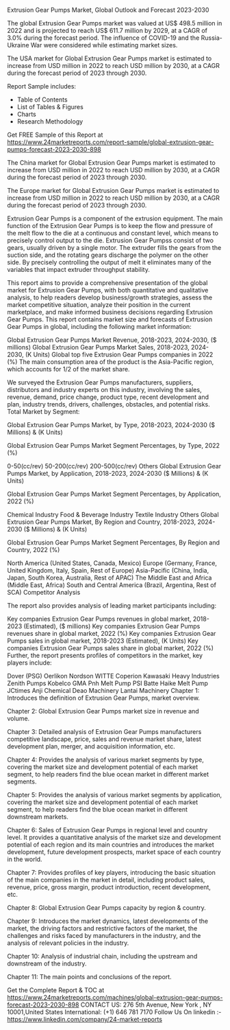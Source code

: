 Extrusion Gear Pumps Market, Global Outlook and Forecast 2023-2030

The global Extrusion Gear Pumps market was valued at US$ 498.5 million in 2022 and is projected to reach US$ 611.7 million by 2029, at a CAGR of 3.0% during the forecast period. The influence of COVID-19 and the Russia-Ukraine War were considered while estimating market sizes.

The USA market for Global Extrusion Gear Pumps market is estimated to increase from USD million in 2022 to reach USD million by 2030, at a CAGR during the forecast period of 2023 through 2030.

Report Sample includes:
- Table of Contents
- List of Tables & Figures
- Charts
- Research Methodology

Get FREE Sample of this Report at https://www.24marketreports.com/report-sample/global-extrusion-gear-pumps-forecast-2023-2030-898

The China market for Global Extrusion Gear Pumps market is estimated to increase from USD million in 2022 to reach USD million by 2030, at a CAGR during the forecast period of 2023 through 2030.

The Europe market for Global Extrusion Gear Pumps market is estimated to increase from USD million in 2022 to reach USD million by 2030, at a CAGR during the forecast period of 2023 through 2030.

Extrusion Gear Pumps is a component of the extrusion equipment. The main function of the Extrusion Gear Pumps is to keep the flow and pressure of the melt flow to the die at a continuous and constant level, which means to precisely control output to the die. Extrusion Gear Pumpss consist of two gears, usually driven by a single motor. The extruder fills the gears from the suction side, and the rotating gears discharge the polymer on the other side. By precisely controlling the output of melt it eliminates many of the variables that impact extruder throughput stability.

This report aims to provide a comprehensive presentation of the global market for Extrusion Gear Pumps, with both quantitative and qualitative analysis, to help readers develop business/growth strategies, assess the market competitive situation, analyze their position in the current marketplace, and make informed business decisions regarding Extrusion Gear Pumps. This report contains market size and forecasts of Extrusion Gear Pumps in global, including the following market information:

Global Extrusion Gear Pumps Market Revenue, 2018-2023, 2024-2030, ($ millions)
Global Extrusion Gear Pumps Market Sales, 2018-2023, 2024-2030, (K Units)
Global top five Extrusion Gear Pumps companies in 2022 (%)
The main consumption area of the product is the Asia-Pacific region, which accounts for 1/2 of the market share.

We surveyed the Extrusion Gear Pumps manufacturers, suppliers, distributors and industry experts on this industry, involving the sales, revenue, demand, price change, product type, recent development and plan, industry trends, drivers, challenges, obstacles, and potential risks. Total Market by Segment:

Global Extrusion Gear Pumps Market, by Type, 2018-2023, 2024-2030 ($ Millions) & (K Units)

Global Extrusion Gear Pumps Market Segment Percentages, by Type, 2022 (%)

0-50(cc/rev)
50-200(cc/rev)
200-500(cc/rev)
Others
Global Extrusion Gear Pumps Market, by Application, 2018-2023, 2024-2030 ($ Millions) & (K Units)

Global Extrusion Gear Pumps Market Segment Percentages, by Application, 2022 (%)

Chemical Industry
Food & Beverage Industry
Textile Industry
Others
Global Extrusion Gear Pumps Market, By Region and Country, 2018-2023, 2024-2030 ($ Millions) & (K Units)

Global Extrusion Gear Pumps Market Segment Percentages, By Region and Country, 2022 (%)

North America (United States, Canada, Mexico)
Europe (Germany, France, United Kingdom, Italy, Spain, Rest of Europe)
Asia-Pacific (China, India, Japan, South Korea, Australia, Rest of APAC)
The Middle East and Africa (Middle East, Africa)
South and Central America (Brazil, Argentina, Rest of SCA)
Competitor Analysis

The report also provides analysis of leading market participants including:

Key companies Extrusion Gear Pumps revenues in global market, 2018-2023 (Estimated), ($ millions)
Key companies Extrusion Gear Pumps revenues share in global market, 2022 (%)
Key companies Extrusion Gear Pumps sales in global market, 2018-2023 (Estimated), (K Units)
Key companies Extrusion Gear Pumps sales share in global market, 2022 (%)
Further, the report presents profiles of competitors in the market, key players include:

Dover (PSG)
Oerlikon
Nordson
WITTE
Coperion
Kawasaki Heavy Industries
Zenith Pumps
Kobelco
GMA
Pnh Melt Pump
PSI
Batte
Haike Melt Pump
JCtimes
Anji Chemical
Deao Machinery
Lantai Machinery
Chapter 1: Introduces the definition of Extrusion Gear Pumps, market overview.

Chapter 2: Global Extrusion Gear Pumps market size in revenue and volume.

Chapter 3: Detailed analysis of Extrusion Gear Pumps manufacturers competitive landscape, price, sales and revenue market share, latest development plan, merger, and acquisition information, etc.

Chapter 4: Provides the analysis of various market segments by type, covering the market size and development potential of each market segment, to help readers find the blue ocean market in different market segments.

Chapter 5: Provides the analysis of various market segments by application, covering the market size and development potential of each market segment, to help readers find the blue ocean market in different downstream markets.

Chapter 6: Sales of Extrusion Gear Pumps in regional level and country level. It provides a quantitative analysis of the market size and development potential of each region and its main countries and introduces the market development, future development prospects, market space of each country in the world.

Chapter 7: Provides profiles of key players, introducing the basic situation of the main companies in the market in detail, including product sales, revenue, price, gross margin, product introduction, recent development, etc.

Chapter 8: Global Extrusion Gear Pumps capacity by region & country.

Chapter 9: Introduces the market dynamics, latest developments of the market, the driving factors and restrictive factors of the market, the challenges and risks faced by manufacturers in the industry, and the analysis of relevant policies in the industry.

Chapter 10: Analysis of industrial chain, including the upstream and downstream of the industry.

Chapter 11: The main points and conclusions of the report.

Get the Complete Report & TOC at https://www.24marketreports.com/machines/global-extrusion-gear-pumps-forecast-2023-2030-898
CONTACT US:
276 5th Avenue, New York , NY 10001,United States
International: (+1) 646 781 7170
Follow Us On linkedin :- https://www.linkedin.com/company/24-market-reports
